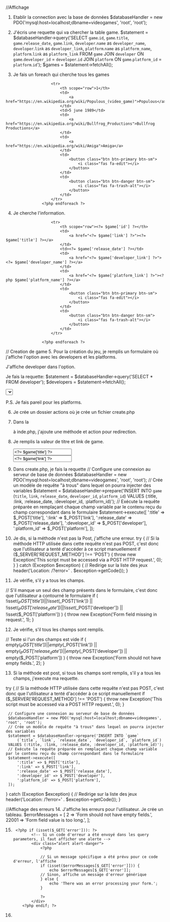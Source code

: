 //Affichage

1. Etablir la connection avec la base de données
$databaseHandler = new PDO('mysql:host=localhost;dbname=videogames', 'root', 'root');

2. J'écris une requette qui va chercher la table game.
$statement = $databaseHandler->query('SELECT
    `game`.`id`,
    `game`.`title`,
    `game`.`release_date`,
    `game`.`link`,
    `developer`.`name` as `developer_name`,
    `developer`.`link` as `developer_link`,
    `platform`.`name` as `platform_name`,
    `platform`.`link` as `platform_link`
FROM `game`
JOIN `developer` ON `game`.`developer_id` = `developer`.`id`
JOIN `platform` ON `game`.`platform_id` = `platform`.`id`');
$games = $statement->fetchAll();

3. Je fais un foreach qui cherche tous les games
  <?php foreach ($games as $game) : ?>
                        <tr>
                            <th scope="row">1</th>
                            <td>
                                <a href="https://en.wikipedia.org/wiki/Populous_(video_game)">Populous</a>
                            </td>
                            <td>5 june 1989</td>
                            <td>
                                <a href="https://en.wikipedia.org/wiki/Bullfrog_Productions">Bullfrog Productions</a>
                            </td>
                            <td>
                                <a href="https://en.wikipedia.org/wiki/Amiga">Amiga</a>
                            </td>
                            <td>
                                <button class="btn btn-primary btn-sm">
                                    <i class="fas fa-edit"></i>
                                </button>
                            </td>
                            <td>
                                <button class="btn btn-danger btn-sm">
                                    <i class="fas fa-trash-alt"></i>
                                </button>
                            </td>
                        </tr>
                    <?php endforeach ?>

4. Je cherche l'information.
  <?php foreach ($games as $game) : ?>
                        <tr>
                            <th scope="row"><?= $game['id'] ?></th>
                            <td>
                                <a href="<?= $game['link'] ?>"><?= $game['title'] ?></a>
                            </td>
                            <td><?= $game['release_date'] ?></td>
                            <td>
                                <a href="<?= $game['developer_link'] ?>"><?= $game['developer_name'] ?></a>
                            </td>
                            <td>
                                <a href="<?= $game['platform_link'] ?>"><?php $game['platform_name'] ?></a>
                            </td>
                            <td>
                                <button class="btn btn-primary btn-sm">
                                    <i class="fas fa-edit"></i>
                                </button>
                            </td>
                            <td>
                                <button class="btn btn-danger btn-sm">
                                    <i class="fas fa-trash-alt"></i>
                                </button>
                            </td>
                        </tr>

                    <?php endforeach ?>

// Creation de game 
5. Pour la création du jeu, je remplis un formulaire où j'affiche l'option avec les developers et les platforms.

J'affiche developer dans l'option.

Je fais la requette:
$statement = $databaseHandler->query('SELECT * FROM developer');
$developers = $statement->fetchAll();

   <td>
                                <select name="developer">
                                    <?php foreach ($developers as $developer) : ?>
                                        <option value="<?php $developer['id'] ?>"><?= $developer['name'] ?></option>
                                    <?php endforeach ?>
                                </select>
                            </td>

P.S. Je fais pareil pour les platforms.

6. Je crée un dossier actions où je crée un fichier create.php

7. Dans la <form> à inde.php, j'ajoute une méthode et action pour redirection.
<form method="post" action="actions/create.php">

8. Je remplis la valeur de titre et link de game.

    <td>
                                <input type="text" name="title" placeholder="Title" value="<?= $game['title'] ?>" />
                                <br />
                                <input type="text" name="link" placeholder="External link" value="<?= $game['link'] ?>" />
                            </td>

9. Dans create.php, je fais la requette 
// Configure une connexion au serveur de base de données
 $databaseHandler = new PDO('mysql:host=localhost;dbname=videogames', 'root', 'root');
 // Crée un modèle de requête "à trous" dans lequel on pourra injecter des variables
 $statement = $databaseHandler->prepare('INSERT INTO `game`
     (`title`, `link`, `release_date`, `developer_id`, `platform_id`)
 VALUES (:title, :link, :release_date, :developer_id, :platform_id)');
 // Exécute la requête préparée en remplaçant chaque champ variable par le contenu reçu du champ correspondant dans le formulaire
 $statement->execute([
     ':title' => $_POST['title'],
     ':link' => $_POST['link'],
     ':release_date' => $_POST['release_date'],
     ':developer_id' => $_POST['developer'],
     ':platform_id' => $_POST['platform'],
 ]);


10. Je dis, si la méthode n'est pas la Post, j'affiche une erreur.
try {
    // Si la méthode HTTP utilisée dans cette requête n'est pas POST, c'est donc que l'utilisateur a tenté d'accéder à ce script manuellement
    if ($_SERVER['REQUEST_METHOD'] !== 'POST') {
        throw new Exception('This script must be accessed via a POST HTTP request.', 0);
    }
} catch (Exception $exception) {
    // Redirige sur la liste des jeux
    header('Location: /?error=' . $exception->getCode());
}

11. Je vérifie, s'il y a tous les champs.

   // S'il manque un seul des champ présents dans le formulaire, c'est donc que l'utilisateur a contourné le formulaire
    if (
        !isset($_POST['title']) ||
        !isset($_POST['link']) ||
        !isset($_POST['release_date']) ||
        !isset($_POST['developer']) ||
        !isset($_POST['platform'])
    ) {
        throw new Exception('Form field missing in request.', 1);
    }

12. Je vérifie, s'il tous les champs sont remplis.

   // Teste si l'un des champs est vide
    if (
        empty($_POST['title']) ||
        empty($_POST['link']) ||
        empty($_POST['release_date']) ||
        empty($_POST['developer']) ||
        empty($_POST['platform'])
    ) {
        throw new Exception('Form should not have empty fields.', 2);
    }

13. Si la méthode est post, si tous les champs sont remplis, s'il y a tous les champs, j'execute ma requette.

try {
     // Si la méthode HTTP utilisée dans cette requête n'est pas POST, c'est donc que l'utilisateur a tenté d'accéder à ce script manuellement
     if ($_SERVER['REQUEST_METHOD'] !== 'POST') {
         throw new Exception('This script must be accessed via a POST HTTP request.', 0);
     }

     // Configure une connexion au serveur de base de données
     $databaseHandler = new PDO('mysql:host=localhost;dbname=videogames', 'root', 'root');
     // Crée un modèle de requête "à trous" dans lequel on pourra injecter des variables
     $statement = $databaseHandler->prepare('INSERT INTO `game`
         (`title`, `link`, `release_date`, `developer_id`, `platform_id`)
     VALUES (:title, :link, :release_date, :developer_id, :platform_id)');
     // Exécute la requête préparée en remplaçant chaque champ variable par le contenu reçu du champ correspondant dans le formulaire
     $statement->execute([
         ':title' => $_POST['title'],
         ':link' => $_POST['link'],
         ':release_date' => $_POST['release_date'],
         ':developer_id' => $_POST['developer'],
         ':platform_id' => $_POST['platform'],
     ]);
 }
 catch (Exception $exception) {
     // Redirige sur la liste des jeux
     header('Location: /?error=' . $exception->getCode());
 }

//Affichage des erreurs
14.  J'affiche les erreurs pour l'utilisateur.
Je crée un tableau.
$errorMessages = [
     2 => 'Form should not have empty fields.',
     22001 => 'Form field value is too long.',
 ];

 15. 
          <?php if (isset($_GET['error'])): ?>
                 <!-- Si un code d'erreur a été envoyé dans les query parameters, il faut afficher une alerte -->
                 <div class="alert alert-danger">
                     <?php

                     // Si un message spécifique a été prévu pour ce code d'erreur, l'affiche
                     if (isset($errorMessages[$_GET['error']])) {
                         echo $errorMessages[$_GET['error']];
                     // Sinon, affiche un message d'erreur générique
                     } else {
                         echo 'There was an error processing your form.';
                     }

                     ?>
                 </div>
             <?php endif; ?>

16. 